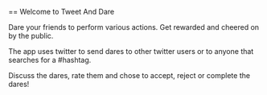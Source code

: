 == Welcome to Tweet And Dare

Dare your friends to perform various actions. Get rewarded and cheered on by the public.

The app uses twitter to send dares to other twitter users or to anyone that searches for a #hashtag.

Discuss the dares, rate them and chose to accept, reject or complete the dares!
